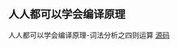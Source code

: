 ## 人人都可以学会编译原理

人人都可以学会编译原理-词法分析之四则运算 [源码](https://github.com/asathinker/compilers/tree/master/src/asathinker/compilers/calculator)